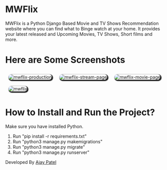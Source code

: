 # MWFlix
MWFlix is a Python Django Based Movie and TV Shows Recommendation website where you can find what to Binge watch at your home. It provides your latest released and Upcoming Movies, TV Shows, Short films and more.

# Here are Some Screenshots

<img src="https://i.ibb.co/51xGbBS/mwflix-production.jpg"  style="border-radius: 10px; box-shadow: 2px 2px 2px 2px; margin: 10px;" alt="mwflix-production" border="0">
<img src="https://i.ibb.co/BV9160m/mwflix-stream-page.jpg" style="border-radius: 10px; box-shadow: 2px 2px 2px 2px; margin: 10px;" alt="mwflix-stream-page" border="0">
<img src="https://i.ibb.co/ZVq2Kjw/mwflix-movie-page.jpg" style="border-radius: 10px; box-shadow: 2px 2px 2px 2px; margin: 10px;" alt="mwflix-movie-page" border="0">
<img src="https://i.ibb.co/8jKTrFr/mwflix.jpg" style="border-radius: 10px; box-shadow: 2px 2px 2px 2px; margin: 10px;" alt="mwflix" border="0">

# How to Install and Run the Project?

Make sure you have installed Python.
1. Run "pip install -r requirements.txt"
2. Run "python3 manage.py makemigrations"
3. Run "python3 manage.py migrate"
4. Run "python3 manage.py runserver"

Developed By <a href="github.com/tronajay">Ajay Patel</a>
